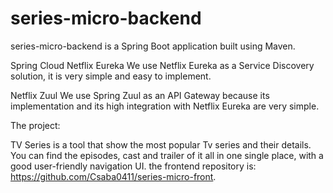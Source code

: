 # series-micro-backend 

series-micro-backend is a Spring Boot application built using Maven.

Spring Cloud Netflix Eureka
We use Netflix Eureka as a Service Discovery solution, it is very simple and easy to implement.

Netflix Zuul
We use Spring Zuul as an API Gateway because its implementation and its high integration with Netflix Eureka are very simple.

The project:

TV Series is a tool that show the most popular Tv series and their details.
You can find the episodes, cast and trailer of it all in one single place, with a good user-friendly navigation UI.
the frontend repository is: https://github.com/Csaba0411/series-micro-front.
